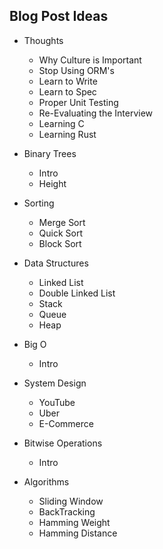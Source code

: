 Blog Post Ideas
---

* Thoughts
	- Why Culture is Important
	- Stop Using ORM's
    - Learn to Write
    - Learn to Spec
    - Proper Unit Testing
    - Re-Evaluating the Interview
    - Learning C
    - Learning Rust

* Binary Trees
	- Intro
    - Height

* Sorting
	- Merge Sort
	- Quick Sort
	- Block Sort
    
* Data Structures
	- Linked List
    - Double Linked List
    - Stack
    - Queue
    - Heap
    
* Big O
	- Intro

* System Design
	- YouTube
    - Uber
    - E-Commerce
    
* Bitwise Operations
	- Intro
    
* Algorithms
	- Sliding Window
    - BackTracking
    - Hamming Weight
    - Hamming Distance
